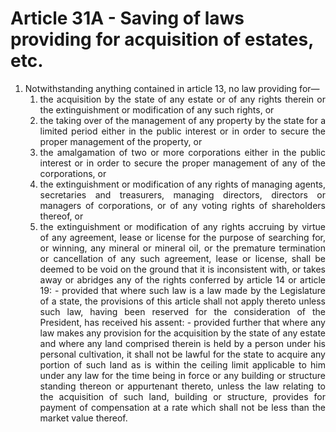 # Article 31A - Saving of laws providing for acquisition of estates, etc.

1.	Notwithstanding anything contained in article 13, no law providing for—
    1.	<div style="text-align: justify">the acquisition by the state of any estate or of any rights therein or the extinguishment or modification of any such rights, or</div>
    2.	<div style="text-align: justify">the taking over of the management of any property by the state for a limited period either in the public interest or in order to secure the proper management of the property, or</div>
    3.	<div style="text-align: justify">the amalgamation of two or more corporations either in the public interest or in order to secure the proper management of any of the corporations, or</div>
    4.	<div style="text-align: justify">the extinguishment or modification of any rights of managing agents, secretaries and treasurers, managing directors, directors or managers of corporations, or of any voting rights of shareholders thereof, or</div>
    5.	<div style="text-align: justify">the extinguishment or modification of any rights accruing by virtue of any agreement, lease or license for the purpose of searching for, or winning, any mineral or mineral oil, or the premature termination or cancellation of any such agreement, lease or license, shall be deemed to be void on the ground that it is inconsistent with, or takes away or abridges any of the rights conferred by article 14 or article 19:
        - provided that where such law is a law made by the Legislature of a state, the provisions of this article shall not apply thereto unless such law, having been reserved for the consideration of the President, has received his assent: 
            - provided further that where any law makes any provision for the acquisition by the state of any estate and where any land comprised therein is held by a person under his personal cultivation, it shall not be lawful for the state to acquire any portion of such land as is within the ceiling limit applicable to him under any law for the time being in force or any building or structure standing thereon or appurtenant thereto, unless the law relating to the acquisition of such land, building or structure, provides for payment of compensation at a rate which shall not be less than the market value thereof.</div>
